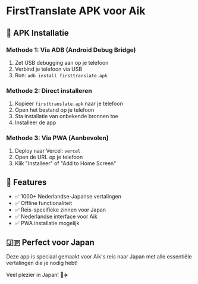 # FirstTranslate APK voor Aik

## 📱 APK Installatie

### Methode 1: Via ADB (Android Debug Bridge)
1. Zet USB debugging aan op je telefoon
2. Verbind je telefoon via USB
3. Run: `adb install firsttranslate.apk`

### Methode 2: Direct installeren
1. Kopieer `firsttranslate.apk` naar je telefoon
2. Open het bestand op je telefoon
3. Sta installatie van onbekende bronnen toe
4. Installeer de app

### Methode 3: Via PWA (Aanbevolen)
1. Deploy naar Vercel: `vercel`
2. Open de URL op je telefoon
3. Klik "Installeer" of "Add to Home Screen"

## 🎯 Features
- ✅ 1000+ Nederlandse-Japanse vertalingen
- ✅ Offline functionaliteit
- ✅ Reis-specifieke zinnen voor Japan
- ✅ Nederlandse interface voor Aik
- ✅ PWA installatie mogelijk

## 🇯🇵 Perfect voor Japan
Deze app is speciaal gemaakt voor Aik's reis naar Japan met alle essentiële vertalingen die je nodig hebt!

Veel plezier in Japan! 🗾✈️
